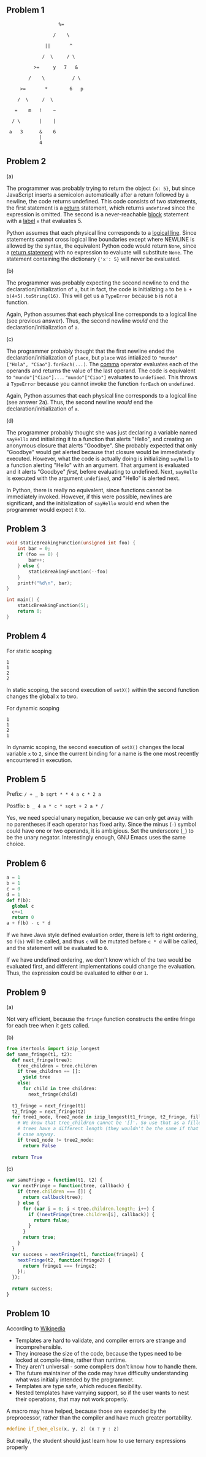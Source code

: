 ## Problem 1
```
                   %=

                 /    \

              ||       ^

             /  \     / \

          >=     y   7   &

        /    \          / \

     >=       *        6   p

    /  \     /  \

   =    m   !    ~

  / \       |    |

 a   3      &    6
            |
            4
```
## Problem 2

(a)

The programmer was probably trying to return the object `{x: 5}`, 
but since JavaScript inserts a semicolon automatically after a
return followed by a newline, the code returns undefined. This
code consists of two statements, the first statement is a [return](https://developer.mozilla.org/en-US/docs/Web/JavaScript/Reference/Statements/return) statement, which returns `undefined` since the expression is omitted. The second is a never-reachable [block](https://developer.mozilla.org/en-US/docs/Web/JavaScript/Reference/Statements/block) statement
with a [label](https://developer.mozilla.org/en-US/docs/Web/JavaScript/Reference/Statements/label) `x` that evaluates 5.

Python assumes that each physical line corresponds to a [logical line](https://docs.python.org/2/reference/lexical_analysis.html#logical-lines). Since statements cannot cross logical line boundaries except where NEWLINE is allowed by the syntax, the equivalent Python code would return `None`, since a [return statement](https://docs.python.org/2/reference/simple_stmts.html#the-return-statement) with no expression to evaluate will substitute `None`. The statement containing the dictionary `{'x': 5}` will never
be evaluated.

(b)

The programmer was probably expecting the second newline to end the
declaration/initialization of `a`, but in fact, the code is 
initializing `a` to be `b +
b(4+5).toString(16)`. This will get us a `TypeError` because `b` is not a
function.

Again, Python assumes that each physical line corresponds to a logical line (see previous answer). Thus, the second newline _would_ end the declaration/initialization of `a`.


(c)

The programmer probably thought that the first newline ended the
declaration/initialization of `place`, but `place` was intialized to
`"mundo"["Hola", "Ciao"].forEach(...)`. The [comma](https://developer.mozilla.org/en-US/docs/Web/JavaScript/Reference/Operators/Comma_Operator) operator evaluates each
of the operands and returns the value of the last operand. The code is
equivalent to `"mundo"["Ciao"]...`. `"mundo"["Ciao"]` evaluates to 
`undefined`. This throws a `TypeError` because you cannot invoke the
function `forEach` on `undefined`.  

Again, Python assumes that each physical line corresponds to a logical line (see answer 2a). Thus, the second newline _would_ end the declaration/initialization of `a`.


(d)

The programmer probably thought she was just declaring a variable named
`sayHello` and initializing it to a function that alerts "Hello", and 
creating an anonymous closure that alerts "Goodbye". She probably expected
that only "Goodbye" would get alerted because that closure would be
immediatedly executed. However, what the code is actually doing is initializing
`sayHello` to a function alerting "Hello" with an argument. That argument
is evaluated and it alerts "Goodbye" *first*, before evaluating to
undefined. Next, `sayHello` is executed with the argument `undefined`,
and "Hello" is alerted next. 

In Python, there is really no equivalent, since functions 
cannot be immediately invoked. However, if this were possible, newlines
are significant, and the initialization of `sayHello` would end when the
programmer would expect it to. 

## Problem 3 

```c
void staticBreakingFunction(unsigned int foo) {
    int bar = 0;
    if (foo == 0) {
        bar++;
    } else {
        staticBreakingFunction(--foo)
    }
    printf("%d\n", bar);
}

int main() {
    staticBreakingFunction(5);
    return 0;
}
```

## Problem 4

For static scoping
```
1
1
2
2
```
In static scoping, the second execution of `setX()` within the second function
changes the global x to two.

For dynamic scoping
```
1
1
2
1
```
In dynamic scoping, the second execution of `setX()` changes the local variable
`x` to `2`, since the current binding for a name is the one most recently
encountered in execution.

## Problem 5 

Prefix: `/ + _ b sqrt * * 4 a c * 2 a`

Postfix: `b _ 4 a * c * sqrt + 2 a * /`

Yes, we need special unary negation, because we can only get away with no
parentheses if each operator has fixed arity. Since the minus (`-`) symbol could
have one or two operands, it is ambigious. Set the underscore (`_`) to be the
unary negator. Interestingly enough, GNU Emacs uses the same choice. 

## Problem 6 

```python
a = 1
b = 1
c = 0
d = 1
def f(b):
  global c
  c+=1
  return 0
a + f(b) - c * d
```

If we have Java style defined evaluation order, there is left to right ordering, so `f(b)`
will be called, and thus `c` will be mutated before `c * d` will be called, and
the statement will be evaluated to `0`. 

If we have undefined ordering, we don't know which of the two would be evaluated
first, and different implementations could change the evaluation. Thus, the
expression could be evaluated to either `0` or `1`. 

## Problem 9
 
(a)

Not very efficient, because the `fringe` function constructs the entire
fringe for each tree when it gets called. 

(b)
 
```python
from itertools import izip_longest
def same_fringe(t1, t2):
  def next_fringe(tree):
    tree_children = tree.children
    if tree_children == []:
      yield tree
    else:
      for child in tree_children:
        next_fringe(child)
  
  t1_fringe = next_fringe(t1)
  t2_fringe = next_fringe(t2)
  for tree1_node, tree2_node in izip_longest(t1_fringe, t2_fringe, fillvalue=[]):
    # We know that tree_children cannot be '[]'. So use that as a filler if the
    # trees have a different length (they wouldn't be the same if that were the
    # case anyway.
    if tree1_node != tree2_node:
      return False
  
  return True
```

(c)

```javascript
var sameFringe = function(t1, t2) {
  var nextFringe = function(tree, callback) {
    if (tree.children === []) {
      return callback(tree);
    } else {
      for (var i = 0; i < tree.children.length; i++) {
        if (!nextFringe(tree.children[i], callback)) {
          return false;
        }
      }
      return true;
    }
  }
  var success = nextFringe(t1, function(fringe1) {
    nextFringe(t2, function(fringe2) {
      return fringe1 === fringe2;
    });
  });
  
  return success;
}
```

## Problem 10

According to [Wikipedia](https://en.wikipedia.org/wiki/Template_(C%2B%2B)#Advantages_and_disadvantages)

* Templates are hard to validate, and compiler errors are strange and incomprehensible.
* They increase the size of the code, because the types need to be locked at compile-time, rather than runtime.
* They aren't universal - some compilers don't know how to handle them. 
* The future maintainer of the code may have difficulty understanding what was initially intended by the programmer. 
* Templates are type safe, which reduces flexibility. 
* Nested templates have varrying support, so if the user wants to nest their operations, that may not work properly. 

A macro may have helped, because those are expanded by the preprocessor, rather than the compiler and have much greater portability.

```c++
#define if_then_else(x, y, z) (x ? y : z)
```

But really, the student should just learn how to use ternary expressions properly

